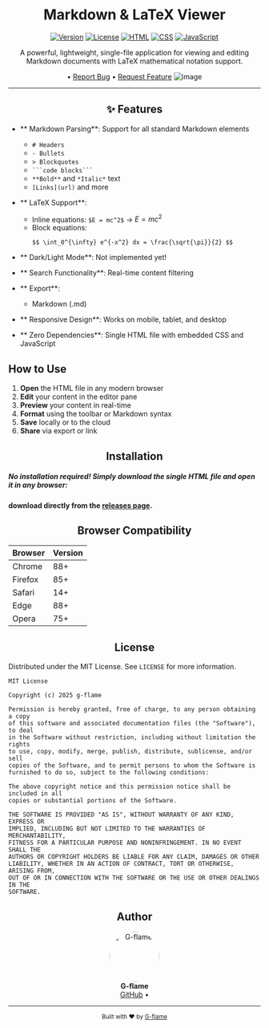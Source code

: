 <div align="center">

#  Markdown & LaTeX Viewer

[![Version](https://img.shields.io/badge/version-1.5.31-blue.svg)](https://github.com/g-flame/markdown-latex-viewer)
[![License](https://img.shields.io/badge/license-MIT-green.svg)](https://opensource.org/licenses/MIT)
[![HTML](https://img.shields.io/badge/HTML-5-orange.svg)](https://developer.mozilla.org/en-US/docs/Web/HTML)
[![CSS](https://img.shields.io/badge/CSS-3-blue.svg)](https://developer.mozilla.org/en-US/docs/Web/CSS)
[![JavaScript](https://img.shields.io/badge/JavaScript-ES6-yellow.svg)](https://developer.mozilla.org/en-US/docs/Web/JavaScript)

A powerful, lightweight, single-file application for viewing and editing Markdown documents with LaTeX mathematical notation support.

 • [Report Bug](https://github.com/g-flame/md-viewer/issues) • [Request Feature](https://github.com/g-flame/md-viewer/issues)
![image](https://github.com/user-attachments/assets/b600918a-8a1d-44c1-ae90-9713c612ddf9)


</div>

---

<div align="center">

## ✨ Features

</div>

- ** Markdown Parsing**: Support for all standard Markdown elements
  - `# Headers`
  - `- Bullets`
  - `> Blockquotes`
  - ` ```code blocks``` `
  - `**Bold**` and `*Italic*` text
  - `[Links](url)` and more

- ** LaTeX Support**: 
  - Inline equations: `$E = mc^2$` → $E = mc^2$
  - Block equations: 
    ```
    $$ \int_0^{\infty} e^{-x^2} dx = \frac{\sqrt{\pi}}{2} $$
    ```

- ** Dark/Light Mode**: Not implemented yet!

- ** Search Functionality**: Real-time content filtering

- ** Export**: 
  - Markdown (.md)


- ** Responsive Design**: Works on mobile, tablet, and desktop
- ** Zero Dependencies**: Single HTML file with embedded CSS and JavaScript


##  How to Use

</div>

1. **Open** the HTML file in any modern browser
2. **Edit** your content in the editor pane
3. **Preview** your content in real-time
4. **Format** using the toolbar or Markdown syntax
5. **Save** locally or to the cloud
6. **Share** via export or link

<div align="center">

##  Installation

</div>

##### No installation required! Simply download the single HTML file and open it in any browser:
#### download directly from the [releases page](https://github.com/g-flame/markdown-latex-viewer/releases).

<div align="center">

##  Browser Compatibility

</div>

| Browser | Version |
|---------|---------|
| Chrome  | 88+     |
| Firefox | 85+     |
| Safari  | 14+     |
| Edge    | 88+     |
| Opera   | 75+     |

<div align="center">

##  License

</div>

Distributed under the MIT License. See `LICENSE` for more information.

```
MIT License

Copyright (c) 2025 g-flame

Permission is hereby granted, free of charge, to any person obtaining a copy
of this software and associated documentation files (the "Software"), to deal
in the Software without restriction, including without limitation the rights
to use, copy, modify, merge, publish, distribute, sublicense, and/or sell
copies of the Software, and to permit persons to whom the Software is
furnished to do so, subject to the following conditions:

The above copyright notice and this permission notice shall be included in all
copies or substantial portions of the Software.

THE SOFTWARE IS PROVIDED "AS IS", WITHOUT WARRANTY OF ANY KIND, EXPRESS OR
IMPLIED, INCLUDING BUT NOT LIMITED TO THE WARRANTIES OF MERCHANTABILITY,
FITNESS FOR A PARTICULAR PURPOSE AND NONINFRINGEMENT. IN NO EVENT SHALL THE
AUTHORS OR COPYRIGHT HOLDERS BE LIABLE FOR ANY CLAIM, DAMAGES OR OTHER
LIABILITY, WHETHER IN AN ACTION OF CONTRACT, TORT OR OTHERWISE, ARISING FROM,
OUT OF OR IN CONNECTION WITH THE SOFTWARE OR THE USE OR OTHER DEALINGS IN THE
SOFTWARE.
```

<div align="center">

##  Author

</div>

<div align="center">
  <a href="https://github.com/g-flame">
    <img src="https://github.com/g-flame.png" width="100px" alt="G-flame" style="border-radius:50%"/>
  </a>
  <br />
  <b>G-flame</b>
  <br />
  <a href="https://github.com/g-flame">GitHub</a> •
</div>

---

<div align="center">
  <sub>Built with ❤️ by <a href="https://github.com/g-flame">G-flame</a></sub>
</div>

